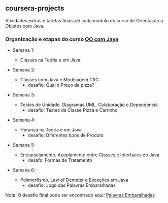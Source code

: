 ## coursera-projects

Atividades extras e tarefas finais de cada módulo do curso de Orientação a Objetos com Java.


### Organização e etapas do curso [OO com Java](https://www.coursera.org/learn/orientacao-a-objetos-com-java)

- Semana 1:
	* Classes na Teoria e em Java
	
- Semana 2:
	* Classes com Java e Modelagem CRC
		* desafio: Qual o Preço da pizza?
		
- Semana 3:
	* Testes de Unidade, Diagramas UML, Colaboração e Dependencia
		* desafio: Testes da Classe Pizza e Carrinho
- Semana 4:
	* Herança na Teoria e em Java
		* desafio: Diferentes tipos de Produto

- Semana 5: 
	* Encapsulamento, Acoplamento entre Classes e Interfaces do Java
		* desafo: Formas de Tratamento

- Semana 6: 
	* Polimorfismo, Law of Demeter e Exceções em Java
		* desafio: Jogo das Palavras Embaralhadas
		
Nota: O desafio final pode ser encontrado aqui: [Palavras Embaralhadas](https://github.com/LiniiS/coursera-final)


